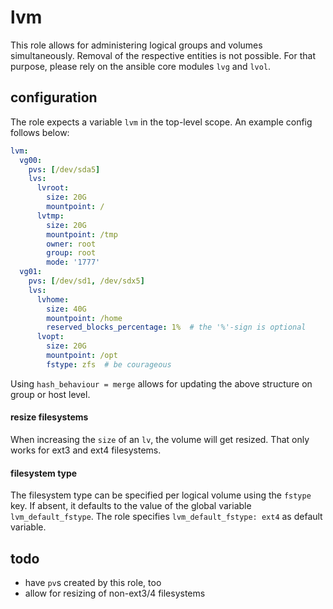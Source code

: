 # lvm 

This role allows for administering logical groups and volumes simultaneously.
Removal of the respective entities is not possible. For that purpose, please rely
on the ansible core modules `lvg` and `lvol`.

## configuration

The role expects a variable `lvm` in the top-level scope. An example config follows below:

```yaml
lvm:
  vg00:
    pvs: [/dev/sda5]
    lvs:
      lvroot:
        size: 20G
        mountpoint: /
      lvtmp:
        size: 20G
        mountpoint: /tmp
        owner: root
        group: root
        mode: '1777'
  vg01:
    pvs: [/dev/sd1, /dev/sdx5]
    lvs:
      lvhome:
        size: 40G
        mountpoint: /home
        reserved_blocks_percentage: 1%  # the '%'-sign is optional
      lvopt:
        size: 20G
        mountpoint: /opt
        fstype: zfs  # be courageous
```

Using `hash_behaviour = merge` allows for updating the above structure on group or host level.

#### resize filesystems

When increasing the `size` of an `lv`, the volume will get resized. That only works for ext3 and ext4 filesystems.

#### filesystem type

The filesystem type can  be specified per logical volume using the `fstype` key. If absent, it defaults
to the value of the global variable `lvm_default_fstype`. The role specifies `lvm_default_fstype: ext4`
as default variable.

## todo

* have `pv`s created by this role, too
* allow for resizing of non-ext3/4 filesystems

